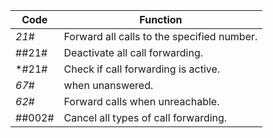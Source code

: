 Code |	Function
---|---
*21*<number>#	 | Forward all calls to the specified number.
##21# |	Deactivate all call forwarding.
*#21# |	Check if call forwarding is active.
*67*<number># |when unanswered.
*62*<number># |	Forward calls when unreachable.
##002# |	Cancel all types of call forwarding.
